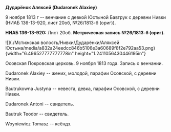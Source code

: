 **Дударёнок Аляксей (Dudaronek Alaxiey)**

9 ноября 1813 г -- венчание с девкой Юстыной Бавтрук с деревни Нивки
(НИАБ 136-13-920, лист 20об, №26/1813-б (ориг)).

**НИАБ 136-13-920:** Лист 20об. **Метрическая запись №26/1813-б
(ориг).**

![](./Мстижская волость/Нивки/Дударёнки/Аляксей Юстына/media/a832a24eedcc846b5106e3a60689f8f2e792aa53.png){width="6.496527777777778in"
height="1.2411056430446195in"}

Осовская Покровская церковь. 9 ноября 1813 года. Запись о венчании.

Dudaronek Alaxiey -- жених, молодой, парафии Осовской, с деревни Нивки.

Bautrukowna Justyna -- невеста, девка, парафии Осовской, с деревни
Нивки.

Dudaronek Antoni -- свидетель.

Bautruk Teodor -- свидетель.

Woyniewicz Tomasz -- ксёндз.
